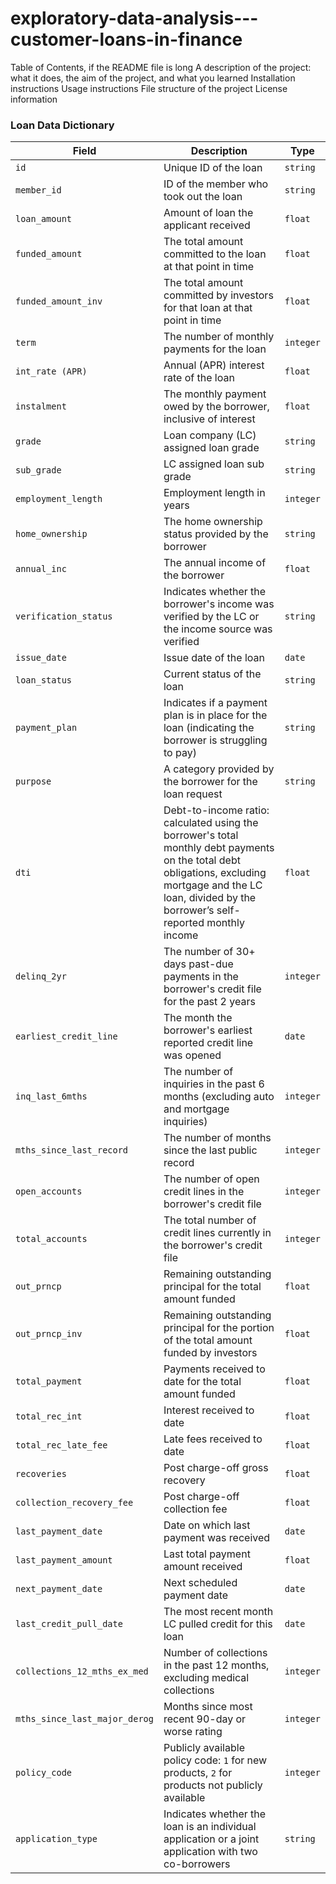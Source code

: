 # exploratory-data-analysis---customer-loans-in-finance

Table of Contents, if the README file is long
A description of the project: what it does, the aim of the project, and what you learned
Installation instructions
Usage instructions
File structure of the project
License information


### Loan Data Dictionary

| **Field**                     | **Description**                                                                                                                                      | **Type**    |
|-------------------------------|------------------------------------------------------------------------------------------------------------------------------------------------------|-------------|
| `id`                           | Unique ID of the loan                                                                                                                                | `string`    |
| `member_id`                    | ID of the member who took out the loan                                                                                                               | `string`    |
| `loan_amount`                  | Amount of loan the applicant received                                                                                                                | `float`     |
| `funded_amount`                | The total amount committed to the loan at that point in time                                                                                         | `float`     |
| `funded_amount_inv`            | The total amount committed by investors for that loan at that point in time                                                                          | `float`     |
| `term`                         | The number of monthly payments for the loan                                                                                                          | `integer`   |
| `int_rate (APR)`               | Annual (APR) interest rate of the loan                                                                                                               | `float`     |
| `instalment`                   | The monthly payment owed by the borrower, inclusive of interest                                                                                      | `float`     |
| `grade`                        | Loan company (LC) assigned loan grade                                                                                                                | `string`    |
| `sub_grade`                    | LC assigned loan sub grade                                                                                                                           | `string`    |
| `employment_length`            | Employment length in years                                                                                                                           | `integer`   |
| `home_ownership`               | The home ownership status provided by the borrower                                                                                                   | `string`    |
| `annual_inc`                   | The annual income of the borrower                                                                                                                    | `float`     |
| `verification_status`          | Indicates whether the borrower's income was verified by the LC or the income source was verified                                                     | `string`    |
| `issue_date`                   | Issue date of the loan                                                                                                                               | `date`      |
| `loan_status`                  | Current status of the loan                                                                                                                           | `string`    |
| `payment_plan`                 | Indicates if a payment plan is in place for the loan (indicating the borrower is struggling to pay)                                                  | `string`    |
| `purpose`                      | A category provided by the borrower for the loan request                                                                                             | `string`    |
| `dti`                          | Debt-to-income ratio: calculated using the borrower's total monthly debt payments on the total debt obligations, excluding mortgage and the LC loan, divided by the borrower’s self-reported monthly income | `float`     |
| `delinq_2yr`                   | The number of 30+ days past-due payments in the borrower's credit file for the past 2 years                                                           | `integer`   |
| `earliest_credit_line`         | The month the borrower's earliest reported credit line was opened                                                                                    | `date`      |
| `inq_last_6mths`               | The number of inquiries in the past 6 months (excluding auto and mortgage inquiries)                                                                 | `integer`   |
| `mths_since_last_record`       | The number of months since the last public record                                                                                                    | `integer`   |
| `open_accounts`                | The number of open credit lines in the borrower's credit file                                                                                        | `integer`   |
| `total_accounts`               | The total number of credit lines currently in the borrower's credit file                                                                             | `integer`   |
| `out_prncp`                    | Remaining outstanding principal for the total amount funded                                                                                          | `float`     |
| `out_prncp_inv`                | Remaining outstanding principal for the portion of the total amount funded by investors                                                              | `float`     |
| `total_payment`                | Payments received to date for the total amount funded                                                                                                | `float`     |
| `total_rec_int`                | Interest received to date                                                                                                                            | `float`     |
| `total_rec_late_fee`           | Late fees received to date                                                                                                                           | `float`     |
| `recoveries`                   | Post charge-off gross recovery                                                                                                                      | `float`     |
| `collection_recovery_fee`      | Post charge-off collection fee                                                                                                                       | `float`     |
| `last_payment_date`            | Date on which last payment was received                                                                                                              | `date`      |
| `last_payment_amount`          | Last total payment amount received                                                                                                                   | `float`     |
| `next_payment_date`            | Next scheduled payment date                                                                                                                          | `date`      |
| `last_credit_pull_date`        | The most recent month LC pulled credit for this loan                                                                                                 | `date`      |
| `collections_12_mths_ex_med`   | Number of collections in the past 12 months, excluding medical collections                                                                           | `integer`   |
| `mths_since_last_major_derog`  | Months since most recent 90-day or worse rating                                                                                                      | `integer`   |
| `policy_code`                  | Publicly available policy code: `1` for new products, `2` for products not publicly available                                                        | `integer`   |
| `application_type`             | Indicates whether the loan is an individual application or a joint application with two co-borrowers                                                 | `string`    |


